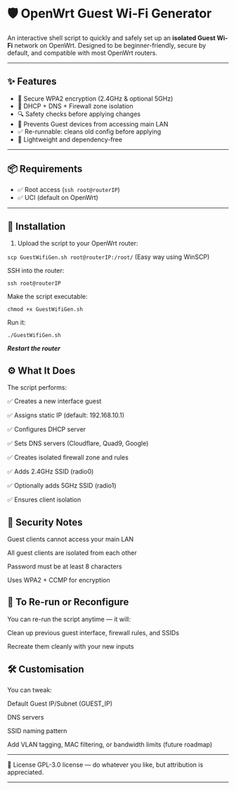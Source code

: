 
# 🛡️ OpenWrt Guest Wi-Fi Generator

An interactive shell script to quickly and safely set up an **isolated Guest Wi-Fi** network on OpenWrt. Designed to be beginner-friendly, secure by default, and compatible with most OpenWrt routers.

---

## ✨ Features

- 🔐 Secure WPA2 encryption (2.4GHz & optional 5GHz)
- 🔁 DHCP + DNS + Firewall zone isolation
- 🔍 Safety checks before applying changes
- 🚫 Prevents Guest devices from accessing main LAN
- ✅ Re-runnable: cleans old config before applying
- 🧹 Lightweight and dependency-free

---

## 📦 Requirements

- ✅ Root access (`ssh root@routerIP`)
- ✅ UCI (default on OpenWrt)

---

## 🚀 Installation

1. Upload the script to your OpenWrt router:

```scp GuestWifiGen.sh root@routerIP:/root/``` (Easy way using WinSCP)
   
SSH into the router:

```ssh root@routerIP```

Make the script executable:

```chmod +x GuestWifiGen.sh```

Run it:

```./GuestWifiGen.sh```

***Restart the router***


## ⚙️ What It Does

The script performs:

✅ Creates a new interface guest

✅ Assigns static IP (default: 192.168.10.1)

✅ Configures DHCP server

✅ Sets DNS servers (Cloudflare, Quad9, Google)

✅ Creates isolated firewall zone and rules

✅ Adds 2.4GHz SSID (radio0)

✅ Optionally adds 5GHz SSID (radio1)

✅ Ensures client isolation


## 🔐 Security Notes
Guest clients cannot access your main LAN

All guest clients are isolated from each other

Password must be at least 8 characters

Uses WPA2 + CCMP for encryption


## 🧼 To Re-run or Reconfigure
You can re-run the script anytime — it will:

Clean up previous guest interface, firewall rules, and SSIDs

Recreate them cleanly with your new inputs


## 🛠️ Customisation
You can tweak:

Default Guest IP/Subnet (GUEST_IP)

DNS servers

SSID naming pattern

Add VLAN tagging, MAC filtering, or bandwidth limits (future roadmap)

__________

📜 License
GPL-3.0 license — do whatever you like, but attribution is appreciated.
____________

